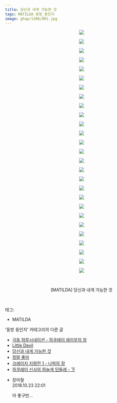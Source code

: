 ```yaml
---
title: 당신과 내게 가능한 것
tags: MATILDA 동방_동인지
image: ghap/1306/001.jpg
---
```

<div class="article">
<p style="text-align: center; clear: none; float: none;"><img src="{{ site.nasurl }}/ghap/1306/001.jpg"/></p>
<p style="text-align: center; clear: none; float: none;"><img src="{{ site.nasurl }}/ghap/1306/002.jpg"/></p>
<p style="text-align: center; clear: none; float: none;"><img src="{{ site.nasurl }}/ghap/1306/003.jpg"/></p>
<p style="text-align: center; clear: none; float: none;"><img src="{{ site.nasurl }}/ghap/1306/004.jpg"/></p>
<p style="text-align: center; clear: none; float: none;"><img src="{{ site.nasurl }}/ghap/1306/005.jpg"/></p>
<p style="text-align: center; clear: none; float: none;"><img src="{{ site.nasurl }}/ghap/1306/006.jpg"/></p>
<p style="text-align: center; clear: none; float: none;"><img src="{{ site.nasurl }}/ghap/1306/007.jpg"/></p>
<p style="text-align: center; clear: none; float: none;"><img src="{{ site.nasurl }}/ghap/1306/008.jpg"/></p>
<p style="text-align: center; clear: none; float: none;"><img src="{{ site.nasurl }}/ghap/1306/009.jpg"/></p>
<p style="text-align: center; clear: none; float: none;"><img src="{{ site.nasurl }}/ghap/1306/010.jpg"/></p>
<p style="text-align: center; clear: none; float: none;"><img src="{{ site.nasurl }}/ghap/1306/011.jpg"/></p>
<p style="text-align: center; clear: none; float: none;"><img src="{{ site.nasurl }}/ghap/1306/012.jpg"/></p>
<p style="text-align: center; clear: none; float: none;"><img src="{{ site.nasurl }}/ghap/1306/013.jpg"/></p>
<p style="text-align: center; clear: none; float: none;"><img src="{{ site.nasurl }}/ghap/1306/014.jpg"/></p>
<p style="text-align: center; clear: none; float: none;"><img src="{{ site.nasurl }}/ghap/1306/015.jpg"/></p>
<p style="text-align: center; clear: none; float: none;"><img src="{{ site.nasurl }}/ghap/1306/016.jpg"/></p>
<p style="text-align: center; clear: none; float: none;"><img src="{{ site.nasurl }}/ghap/1306/017.jpg"/></p>
<p style="text-align: center; clear: none; float: none;"><img src="{{ site.nasurl }}/ghap/1306/018.jpg"/></p>
<p style="text-align: center; clear: none; float: none;"><img src="{{ site.nasurl }}/ghap/1306/019.jpg"/></p>
<p style="text-align: center; clear: none; float: none;"><img src="{{ site.nasurl }}/ghap/1306/020.jpg"/></p>
<p style="text-align: center; clear: none; float: none;"><img src="{{ site.nasurl }}/ghap/1306/021.jpg"/></p>
<p style="text-align: center; clear: none; float: none;"><img src="{{ site.nasurl }}/ghap/1306/022.jpg"/></p>
<p style="text-align: center; clear: none; float: none;"><img src="{{ site.nasurl }}/ghap/1306/023.jpg"/></p>
<p style="text-align: center; clear: none; float: none;"><img src="{{ site.nasurl }}/ghap/1306/024.jpg"/></p>
<p style="text-align: center; clear: none; float: none;"><img src="{{ site.nasurl }}/ghap/1306/025.jpg"/></p>
<p style="text-align: center; clear: none; float: none;"><img src="{{ site.nasurl }}/ghap/1306/026.jpg"/></p>
<p style="text-align: center; clear: none; float: none;"><img src="{{ site.nasurl }}/ghap/1306/027.jpg"/></p>
<p style="text-align: center; clear: none; float: none;"><br/></p>
<p style="text-align: center; clear: none; float: none;">[MATILDA] 당신과 내게 가능한 것</p>
<p><br/></p>
</div><div class="tagTrail">
<p>태그: </p>
<ul>
<li>MATILDA</li>
</ul>
</div><div class="another">
<p>'동방 동인지' 카테고리의 다른 글</p>
<ul>
<li><a href="/2016-08-03-ghap_1309">극동 하루시네이션 - 하쿠레이 레이무의 장</a></li>
<li><a href="/2016-08-03-ghap_1308">Little Devil</a></li>
<li><a href="/2016-08-02-ghap_1306">당신과 내게 가능한 것</a></li>
<li><a href="/2016-08-02-ghap_1305">정말 좋아</a></li>
<li><a href="/2016-08-02-ghap_1304">크레이지 지령전 1 - 나락의 장</a></li>
<li><a href="/2016-08-02-ghap_1302">하쿠레이 신사의 하늘색 민들레 - 下</a></li>
</ul>
</div><div class="cb_module cb_fluid">
<div class="cb_wrt cb_profile">
<div class="comment">
<ul>
<li class="cb_thumb_off" id="comment15360940">
<div class="cb_comment_area">
<div class="cb_info_area">
<div class="cb_section">
<span class="cb_nick_name">장마철</span>
</div>
<div class="cb_section">
<span class="cb_date">2018.10.23 22:01 </span>
</div>
</div>
<div class="cb_dsc_comment">
<p class="cb_dsc">
											아 좋구만...
										</p>
</div>
</div></li>
</ul>
</div>
</div><!-- commentList close -->
</div>